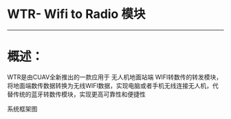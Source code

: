 # WTR- Wifi to Radio 模块

---

# 概述：

WTR是由CUAV全新推出的一款应用于 无人机地面站端 WIFI转数传的转发模块，将地面端数传数据转换为无线WIFI数据，实现电脑或者手机无线连接无人机，代替传统的蓝牙转数传模块，实现更高可靠性和便捷性

系统框架图



